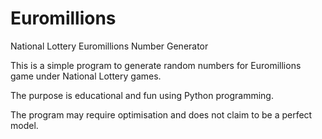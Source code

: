 # Euromillions

National Lottery Euromillions Number Generator  

This is a simple program to generate random numbers for Euromillions game under National Lottery games. 

The purpose is educational and fun using Python programming. 

The program may require optimisation and does not claim to be a perfect model. 
